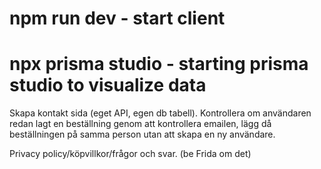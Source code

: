 # npm run dev - start client

# npx prisma studio - starting prisma studio to visualize data

Skapa kontakt sida (eget API, egen db tabell).
Kontrollera om användaren redan lagt en beställning genom att kontrollera emailen, lägg då beställningen på samma person
utan att skapa en ny användare.

Privacy policy/köpvillkor/frågor och svar. (be Frida om det)
